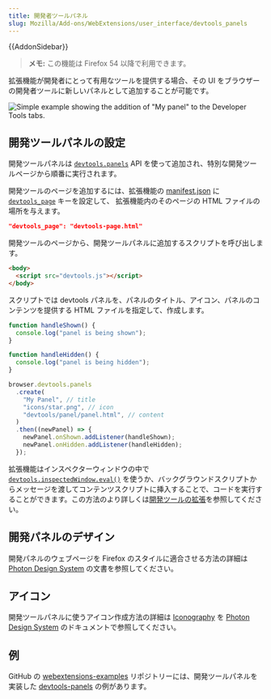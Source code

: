 ```yaml
---
title: 開発者ツールパネル
slug: Mozilla/Add-ons/WebExtensions/user_interface/devtools_panels
---
```


{{AddonSidebar}}

> **メモ:** この機能は Firefox 54 以降で利用できます。

拡張機能が開発者にとって有用なツールを提供する場合、その UI をブラウザーの開発者ツールに新しいパネルとして追加することが可能です。

![Simple example showing the addition of "My panel" to the Developer Tools tabs.](developer_panel_tab.png)

## 開発ツールパネルの設定

開発ツールパネルは [`devtools.panels`](/ja/docs/Mozilla/Add-ons/WebExtensions/API/devtools/panels) API を使って追加され、特別な開発ツールページから順番に実行されます。

開発ツールのページを追加するには、拡張機能の [manifest.json](/ja/docs/Mozilla/Add-ons/WebExtensions/manifest.json) に [`devtools_page`](/ja/docs/Mozilla/Add-ons/WebExtensions/manifest.json/devtools_page) キーを設定して、 拡張機能内のそのページの HTML ファイルの場所を与えます。

```json
"devtools_page": "devtools-page.html"
```

開発ツールのページから、開発ツールパネルに追加するスクリプトを呼び出します。

```html
<body>
  <script src="devtools.js"></script>
</body>
```

スクリプトでは devtools パネルを、パネルのタイトル、アイコン、パネルのコンテンツを提供する HTML ファイルを指定して、作成します。

```js
function handleShown() {
  console.log("panel is being shown");
}

function handleHidden() {
  console.log("panel is being hidden");
}

browser.devtools.panels
  .create(
    "My Panel", // title
    "icons/star.png", // icon
    "devtools/panel/panel.html", // content
  )
  .then((newPanel) => {
    newPanel.onShown.addListener(handleShown);
    newPanel.onHidden.addListener(handleHidden);
  });
```

拡張機能はインスペクターウィンドウの中で [`devtools.inspectedWindow.eval()`](/ja/docs/Mozilla/Add-ons/WebExtensions/API/devtools/inspectedWindow/eval) を使うか、バックグラウンドスクリプトからメッセージを渡してコンテンツスクリプトに挿入することで、コードを実行することができます。この方法のより詳しくは[開発ツールの拡張](/ja/docs/Mozilla/Add-ons/WebExtensions/Extending_the_developer_tools)を参照してください。

## 開発パネルのデザイン

開発パネルのウェブページを Firefox のスタイルに適合させる方法の詳細は [Photon Design System](https://design.firefox.com/photon/index.html) の文書を参照してください。

## アイコン

開発ツールパネルに使うアイコン作成方法の詳細は [Iconography](https://design.firefox.com/photon/visuals/iconography.html) を [Photon Design System](https://design.firefox.com/photon/index.html) のドキュメントで参照してください。

## 例

GitHub の [webextensions-examples](https://github.com/mdn/webextensions-examples) リポジトリーには、開発ツールパネルを実装した [devtools-panels](https://github.com/mdn/webextensions-examples/tree/master/devtools-panels/) の例があります。
